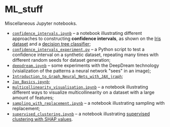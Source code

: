 # ML_stuff
Miscellaneous Jupyter notebooks.

* [`confidence_intervals.ipynb`](https://github.com/vyhuholl/ML_stuff/blob/master/confidence_intervals.ipynb) – a notebook illustrating different approaches to constructing **confidence intervals**, as shown on the [Iris dataset](https://archive.ics.uci.edu/ml/datasets/iris) and a [decision tree classifier](https://scikit-learn.org/stable/modules/generated/sklearn.tree.DecisionTreeClassifier.html);
* [`confidence_intervals_experiment.py`](https://github.com/vyhuholl/ML_stuff/blob/master/confidence_intervals_experiment.py) – a Python script to test a confidence interval on a synthetic dataset, repeating many times with different random seeds for dataset generation;
* [`deepdream.ipynb`](https://github.com/vyhuholl/ML_stuff/blob/master/deepdream.ipynb) – some experiments with the DeepDream technology (visialization of the patterns a neural network "sees" in an image);
* [`Introduction_to_Graph_Neural_Nets_with_JAX_jraph`](https://github.com/vyhuholl/ML_stuff/blob/main/Introduction_to_Graph_Neural_Nets_with_JAX_jraph.ipynb);
* [`Jax_Basics.ipynb`](https://github.com/vyhuholl/ML_stuff/blob/main/Jax_Basics.ipynb);
* [`multicollinearity_visualisation.ipynb`](https://github.com/vyhuholl/ML_stuff/blob/master/multicollinearity_visualisation.ipynb) – a notebook illustrating different ways to visualize multicollinearity on a dataset with a large amount of features;
* [`sampling_with_replacement.ipynb`](https://github.com/vyhuholl/ML_stuff/blob/master/sampling_with_replacement.ipynb) – a notebook illustrating sampling with replacement;
* [`supervised_clustering.ipynb`](https://github.com/vyhuholl/ML_stuff/blob/master/supervised_clustering.ipynb) – a notebook illustrating [supervised clustering with SHAP values](https://www.aidancooper.co.uk/supervised-clustering-shap-values/?utm_campaign=Data_Elixir&utm_source=Data_Elixir_387).
